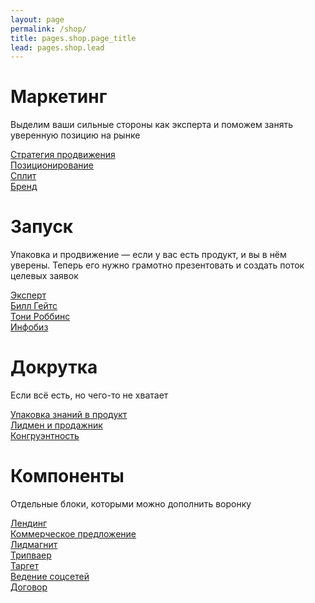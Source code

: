 ```yaml
---
layout: page
permalink: /shop/
title: pages.shop.page_title
lead: pages.shop.lead
---
```


# **Маркетинг**

Выделим ваши сильные стороны как эксперта и поможем занять уверенную позицию на рынке

[Стратегия продвижения](front)  
[Позиционирование](pos)  
[Сплит](split)  
[Бренд](brand)

# Запуск

Упаковка и продвижение — если у вас есть продукт, и вы в нём уверены. Теперь его нужно грамотно презентовать и создать поток целевых заявок

[Эксперт](expert)  
[Билл Гейтс](bill)  
[Тони Роббинс](tony)  
[Инфобиз](infobiz)

# Докрутка

Если всё есть, но чего-то не хватает

[Упаковка знаний в продукт](boxing)  
[Лидмен и продажник](sales)  
[Конгруэнтность](auth)

# Компоненты

Отдельные блоки, которыми можно дополнить воронку

[Лендинг](lp)  
[Коммерческое предложение](kp)  
[Лидмагнит](lm)  
[Трипваер](tw)  
[Таргет](target)  
[Ведение соцсетей](smm)  
[Договор](contract)
